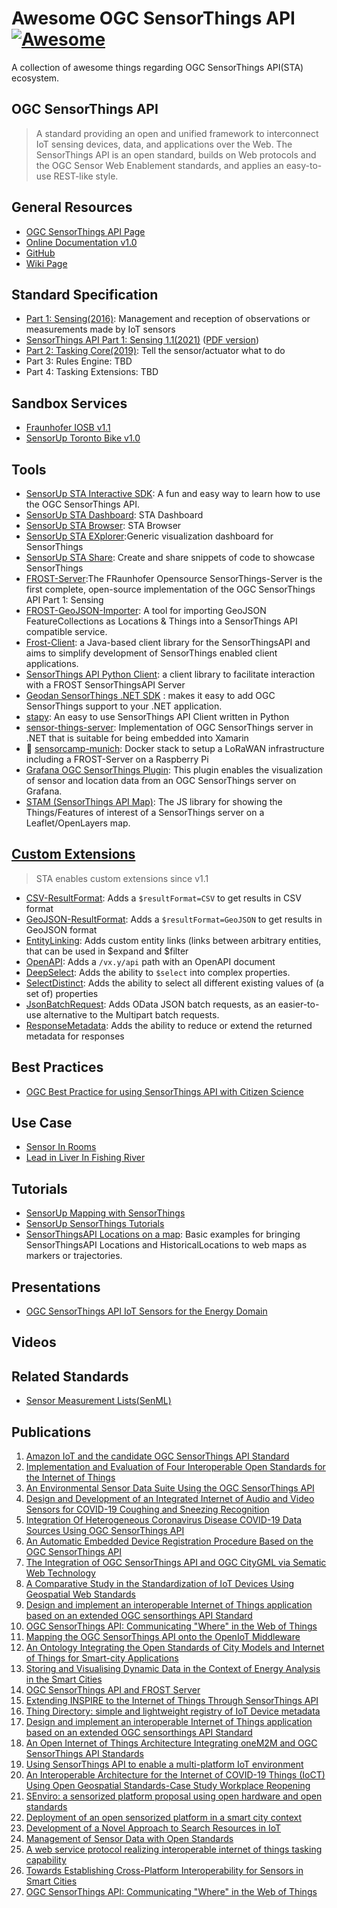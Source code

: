# **Awesome OGC SensorThings API** [![Awesome](https://awesome.re/badge.svg)](https://github.com/lkcozy/awesome-sensorthings-api)

A collection of awesome things regarding OGC SensorThings API(STA) ecosystem.

## OGC SensorThings API

> A standard providing an open and unified framework to interconnect IoT sensing devices, data, and applications over the Web.
> The SensorThings API is an open standard, builds on Web protocols and the OGC Sensor Web Enablement standards, and applies an easy-to-use REST-like style.

## General Resources

- [OGC SensorThings API Page](https://www.ogc.org/standards/sensorthings)
- [Online Documentation v1.0](https://developers.sensorup.com/docs/#introduction)
- [GitHub](https://github.com/opengeospatial/sensorthings)
- [Wiki Page](https://en.wikipedia.org/wiki/SensorThings_API)

## Standard Specification

- [Part 1: Sensing(2016)](http://docs.opengeospatial.org/is/15-078r6/15-078r6.html): Management and reception of observations or measurements made by IoT sensors
- [SensorThings API Part 1: Sensing 1.1(2021)](https://docs.ogc.org/is/18-088/18-088.html) ([PDF version](https://docs.ogc.org/is/18-088/18-088.pdf))
- [Part 2: Tasking Core(2019)](http://docs.opengeospatial.org/is/17-079r1/17-079r1.html): Tell the sensor/actuator what to do
- Part 3: Rules Engine: TBD
- Part 4: Tasking Extensions: TBD

## Sandbox Services

- [Fraunhofer IOSB v1.1](https://ogc-demo.k8s.ilt-dmz.iosb.fraunhofer.de/v1.1/)
- [SensorUp Toronto Bike v1.0](https://toronto-bike-snapshot.sensorup.com/display/v1.0)

## Tools

- [SensorUp STA Interactive SDK](https://developers.sensorup.com/InteractiveSDK/): A fun and easy way to learn how to use the OGC SensorThings API.
- [SensorUp STA Dashboard](http://dashboard-demo.sensorup.com/): STA Dashboard
- [SensorUp STA Browser](http://map-dashboard.sensorup.com/components/settings/index.html): STA Browser
- [SensorUp STA EXplorer](https://explorer.sensorup.com/?url=https://toronto-bike-snapshot.sensorup.com/v1.0):Generic visualization dashboard for SensorThings
- [SensorUp STA Share](https://share.sensorup.com/): Create and share snippets of code to showcase SensorThings
- [FROST-Server](https://github.com/FraunhoferIOSB/FROST-Server):The FRaunhofer Opensource SensorThings-Server is the first complete, open-source implementation of the OGC SensorThings API Part 1: Sensing
- [FROST-GeoJSON-Importer](https://github.com/hylkevds/FROST-GeoJsonImporter): A tool for importing GeoJSON FeatureCollections as Locations & Things into a SensorThings API compatible service.
- [Frost-Client](https://github.com/FraunhoferIOSB/FROST-Client): a Java-based client library for the SensorThingsAPI and aims to simplify development of SensorThings enabled client applications.
- [SensorThings API Python Client](https://pypi.org/project/frost-sta-client/#/): a client library to facilitate interaction with a FROST SensorThingsAPI Server
- [Geodan SensorThings .NET SDK](https://github.com/gost/sensorthings-net-sdk) : makes it easy to add OGC SensorThings support to your .NET application.
- [stapy](https://github.com/zMoooooritz/stapy): An easy to use SensorThings API Client written in Python
- [sensor-things-server](https://github.com/PAR-Government/sensor-things-server): Implementation of OGC SensorThings server in .NET that is suitable for being embedded into Xamarin
- 🐳 [sensorcamp-munich](https://github.com/lrswss/sensorcamp-munich): Docker stack to setup a LoRaWAN infrastructure including a FROST-Server on a Raspberry Pi
- [Grafana OGC SensorThings Plugin](https://grafana.com/grafana/plugins/linksmart-sensorthings-datasource/): This plugin enables the visualization of sensor and location data from an OGC SensorThings server on Grafana.
- [STAM (SensorThings API Map)](https://github.com/DataCoveEU/STAM): The JS library for showing the Things/Features of interest of a SensorThings server on a Leaflet/OpenLayers map.

## [Custom Extensions](https://github.com/opengeospatial/sensorthings/discussions/146)

> STA enables custom extensions since v1.1

- [CSV-ResultFormat](https://github.com/INSIDE-information-systems/SensorThingsAPI/blob/master/CSV-ResultFormat/CSV-ResultFormat.md): Adds a `$resultFormat=CSV` to get results in CSV format
- [GeoJSON-ResultFormat](https://fraunhoferiosb.github.io/FROST-Server/extensions/GeoJSON-ResultFormat.html): Adds a `$resultFormat=GeoJSON` to get results in GeoJSON format
- [EntityLinking](https://github.com/INSIDE-information-systems/SensorThingsAPI/blob/master/EntityLinking/Linking.md): Adds custom entity links (links between arbitrary entities, that can be used in $expand and $filter
- [OpenAPI](https://fraunhoferiosb.github.io/FROST-Server/extensions/OpenAPI.html): Adds a `/vx.y/api` path with an OpenAPI document
- [DeepSelect](https://fraunhoferiosb.github.io/FROST-Server/extensions/DeepSelect.html): Adds the ability to `$select` into complex properties.
- [SelectDistinct](https://fraunhoferiosb.github.io/FROST-Server/extensions/SelectDistinct.html): Adds the ability to select all different existing values of (a set of) properties
- [JsonBatchRequest](https://fraunhoferiosb.github.io/FROST-Server/extensions/JsonBatchRequest.html): Adds OData JSON batch requests, as an easier-to-use alternative to the Multipart batch requests.
- [ResponseMetadata](https://fraunhoferiosb.github.io/FROST-Server/extensions/ResponseMetadata.html): Adds the ability to reduce or extend the returned metadata for responses

## Best Practices

- [OGC Best Practice for using SensorThings API with Citizen Science](https://portal.ogc.org/files/100891)

## Use Case

- [Sensor In Rooms](https://github.com/opengeospatial/sensorthings/blob/master/use-cases/SensorsInRooms.md)
- [Lead in Liver In Fishing River](https://github.com/opengeospatial/sensorthings/blob/master/use-cases/LeadInLiverInFishInRiver.md)

## Tutorials

- [SensorUp Mapping with SensorThings](https://developers.sensorup.com/tutorials/map/)
- [SensorUp SensorThings Tutorials](https://developers.sensorup.com/tutorials/)
- [SensorThingsAPI Locations on a map](https://github.com/tum-gis/FROST-on-a-map): Basic examples for bringing SensorThingsAPI Locations and HistoricalLocations to web maps as markers or trajectories.

## Presentations

- [OGC SensorThings API IoT Sensors for the Energy Domain](https://inspire.ec.europa.eu/sites/default/files/presentations/1600_ogc_sensorthings_api_and_energy_-_final.pdf)

## Videos

## Related Standards

- [Sensor Measurement Lists(SenML)](https://tools.ietf.org/html/rfc8428)

## Publications

1. [Amazon IoT and the candidate OGC SensorThings API Standard](https://www.ogc.org/blog/2315)
2. [Implementation and Evaluation of Four Interoperable Open Standards for the Internet of Things](https://www.mdpi.com/1424-8220/15/9/24343#/)
3. [An Environmental Sensor Data Suite Using the OGC SensorThings API](https://link.springer.com/chapter/10.1007/978-3-030-39815-6_22)
4. [Design and Development of an Integrated Internet of Audio and Video Sensors for COVID-19 Coughing and Sneezing Recognition](https://ieeexplore.ieee.org/abstract/document/9623141?casa_token=DdjcBl8uvxMAAAAA:fZdmWxdPp2NUSoBfu3sA2r-N6SkAkfA6phSMRunCR3Tm75OuipDHznkC87LGRqHwm_9e3EtgSw)
5. [Integration Of Heterogeneous Coronavirus Disease COVID-19 Data Sources Using OGC SensorThings API](https://www.proquest.com/openview/3a89f290aa4e754ce27f3215573add8f/1?pq-origsite=gscholar&cbl=2037681)
6. [An Automatic Embedded Device Registration Procedure Based on the OGC SensorThings API](https://scholar.google.com/scholar_url?url=https://www.mdpi.com/1424-8220/19/3/495/pdf&hl=en&oi=gsb-gga&ct=res&d=11656171690071367110&scisig=AAGBfm3mFAyEBx585JYi26bjBqji2hdlbw)
7. [The Integration of OGC SensorThings API and OGC CityGML via Sematic Web Technology](https://link.springer.com/chapter/10.1007/978-3-030-60952-8_6)
8. [A Comparative Study in the Standardization of IoT Devices Using Geospatial Web Standards](https://ieeexplore.ieee.org/abstract/document/9224992?casa_token=wET_iQDqU4YAAAAA:EyTm0T1jKbibaeLSaoEV-S2zNWj-g918Dqb89lz_HvhqkjNM13PlVgNMBSdZu_h57t6ZWRXwhw)
9. [Design and implement an interoperable Internet of Things application based on an extended OGC sensorthings API Standard](https://pdfs.semanticscholar.org/11e0/9ea6c194f61b7af59b5070911a6d6e68d639.pdf)
10. [OGC SensorThings API: Communicating "Where" in the Web of Things](https://iab.org/wp-content/IAB-uploads/2016/03/IAB_WhitePaper_OpenGeospatialConsortium.pdf)
11. [Mapping the OGC SensorThings API onto the OpenIoT Middleware](https://www.researchgate.net/publication/284995256_Mapping_the_OGC_SensorThings_API_onto_the_OpenIoT_Middleware)
12. [An Ontology Integrating the Open Standards of City Models and Internet of Things for Smart-city Applications](https://ieeexplore.ieee.org/abstract/document/9784912/)
13. [Storing and Visualising Dynamic Data in the Context of Energy Analysis in the Smart Cities](https://link.springer.com/chapter/10.1007/978-3-030-92096-8_16)
14. [OGC SensorThings API and FROST Server](https://www.geonovum.nl/uploads/documents/SensorThingsAPI%2BFROST_v01.pdf)
15. [Extending INSPIRE to the Internet of Things Through SensorThings API](https://www.mdpi.com/2076-3263/8/6/221#/)
16. [Thing Directory: simple and lightweight registry of IoT Device metadata](https://joss.theoj.org/papers/10.21105/joss.03075.pdf)
17. [Design and implement an interoperable Internet of Things application based on an extended OGC sensorthings API Standard](https://pdfs.semanticscholar.org/11e0/9ea6c194f61b7af59b5070911a6d6e68d639.pdf)
18. [An Open Internet of Things Architecture Integrating oneM2M and OGC SensorThings API Standards](http://ir.lib.ncu.edu.tw:88/thesis/view_etd.asp?URN=106322088&fileName=GC106322088.pdf)
19. [Using SensorThings API to enable a multi-platform IoT environment](https://scholar.google.com/scholar_url?url=https://repositorio-aberto.up.pt/bitstream/10216/114108/2/277716.pdf&hl=en&oi=gsb-ggp&ct=res&d=2293627466688698957&scisig=AAGBfm2V0QZnAlj-z_y8nHEkGuY-TamTDw)
20. [An Interoperable Architecture for the Internet of COVID-19 Things (IoCT) Using Open Geospatial Standards-Case Study Workplace Reopening](https://pubmed.ncbi.nlm.nih.gov/33374208/#/)
21. [SEnviro: a sensorized platform proposal using open hardware and open standards](https://www.mdpi.com/1424-8220/15/3/5555)
22. [Deployment of an open sensorized platform in a smart city context](https://www.sciencedirect.com/science/article/pii/S0167739X16305519?casa_token=jNs7PCg1Y0AAAAAA:JaH2l1--QeKz2t112ovx4LoelhOM2rNiOiRu9_cUR9mZH9jL2WUmZ28GsXaQE7zIvXvTadAPZg)
23. [Development of a Novel Approach to Search Resources in IoT](https://pdfs.semanticscholar.org/0f7d/468fba903a13d47f9d77167672e96a516203.pdf#/)
24. [Management of Sensor Data with Open Standards](https://www.researchgate.net/profile/Philipp-Hertweck/publication/334203915_Management_of_Sensor_Data_with_Open_Standards/links/5d4aa7fe4585153e59415929/Management-of-Sensor-Data-with-Open-Standards.pdf)
25. [A web service protocol realizing interoperable internet of things tasking capability](https://www.mdpi.com/1424-8220/16/9/1395)
26. [Towards Establishing Cross-Platform Interoperability for Sensors in Smart Cities](https://www.mdpi.com/1424-8220/19/3/562)
27. [OGC SensorThings API: Communicating "Where" in the Web of Things](https://iab.org/wp-content/IAB-uploads/2016/03/IAB_WhitePaper_OpenGeospatialConsortium.pdf)
